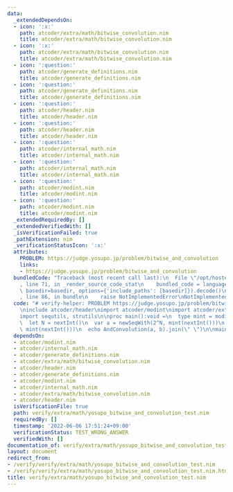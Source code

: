 ```yaml
---
data:
  _extendedDependsOn:
  - icon: ':x:'
    path: atcoder/extra/math/bitwise_convolution.nim
    title: atcoder/extra/math/bitwise_convolution.nim
  - icon: ':x:'
    path: atcoder/extra/math/bitwise_convolution.nim
    title: atcoder/extra/math/bitwise_convolution.nim
  - icon: ':question:'
    path: atcoder/generate_definitions.nim
    title: atcoder/generate_definitions.nim
  - icon: ':question:'
    path: atcoder/generate_definitions.nim
    title: atcoder/generate_definitions.nim
  - icon: ':question:'
    path: atcoder/header.nim
    title: atcoder/header.nim
  - icon: ':question:'
    path: atcoder/header.nim
    title: atcoder/header.nim
  - icon: ':question:'
    path: atcoder/internal_math.nim
    title: atcoder/internal_math.nim
  - icon: ':question:'
    path: atcoder/internal_math.nim
    title: atcoder/internal_math.nim
  - icon: ':question:'
    path: atcoder/modint.nim
    title: atcoder/modint.nim
  - icon: ':question:'
    path: atcoder/modint.nim
    title: atcoder/modint.nim
  _extendedRequiredBy: []
  _extendedVerifiedWith: []
  _isVerificationFailed: true
  _pathExtension: nim
  _verificationStatusIcon: ':x:'
  attributes:
    PROBLEM: https://judge.yosupo.jp/problem/bitwise_and_convolution
    links:
    - https://judge.yosupo.jp/problem/bitwise_and_convolution
  bundledCode: "Traceback (most recent call last):\n  File \"/opt/hostedtoolcache/Python/3.10.4/x64/lib/python3.10/site-packages/onlinejudge_verify/documentation/build.py\"\
    , line 71, in _render_source_code_stat\n    bundled_code = language.bundle(stat.path,\
    \ basedir=basedir, options={'include_paths': [basedir]}).decode()\n  File \"/opt/hostedtoolcache/Python/3.10.4/x64/lib/python3.10/site-packages/onlinejudge_verify/languages/nim.py\"\
    , line 86, in bundle\n    raise NotImplementedError\nNotImplementedError\n"
  code: "# verify-helper: PROBLEM https://judge.yosupo.jp/problem/bitwise_and_convolution\n\
    \ninclude atcoder/header\nimport atcoder/modint\nimport atcoder/extra/math/bitwise_convolution\n\
    import sequtils, strutils\n\nproc main():void =\n  type mint = modint998244353\n\
    \  let N = nextInt()\n  var a = newSeqWith(2^N, mint(nextInt()))\n  var b = newSeqWith(2^N,\
    \ mint(nextInt()))\n  echo AndConvolution(a, b).join(\" \")\n\nmain()\n"
  dependsOn:
  - atcoder/modint.nim
  - atcoder/internal_math.nim
  - atcoder/generate_definitions.nim
  - atcoder/extra/math/bitwise_convolution.nim
  - atcoder/header.nim
  - atcoder/generate_definitions.nim
  - atcoder/modint.nim
  - atcoder/internal_math.nim
  - atcoder/extra/math/bitwise_convolution.nim
  - atcoder/header.nim
  isVerificationFile: true
  path: verify/extra/math/yosupo_bitwise_and_convolution_test.nim
  requiredBy: []
  timestamp: '2022-06-06 17:51:24+09:00'
  verificationStatus: TEST_WRONG_ANSWER
  verifiedWith: []
documentation_of: verify/extra/math/yosupo_bitwise_and_convolution_test.nim
layout: document
redirect_from:
- /verify/verify/extra/math/yosupo_bitwise_and_convolution_test.nim
- /verify/verify/extra/math/yosupo_bitwise_and_convolution_test.nim.html
title: verify/extra/math/yosupo_bitwise_and_convolution_test.nim
---
```

